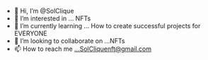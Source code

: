 - 👋 Hi, I’m @SolClique
- 👀 I’m interested in ... NFTs
- 🌱 I’m currently learning ... How to create successful projects for EVERYONE
- 💞️ I’m looking to collaborate on ...NFTs
- 📫 How to reach me ...SolCliquenft@gmail.com

<!---
SolClique/SolClique is a ✨ special ✨ repository because its `README.md` (this file) appears on your GitHub profile.
You can click the Preview link to take a look at your changes.
--->
